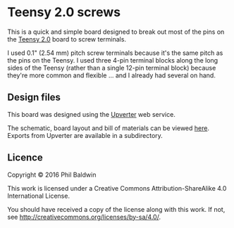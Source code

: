 # Teensy 2.0 screws

This is a quick and simple board designed to break out most of the pins on the [Teensy 2.0](https://www.pjrc.com/store/teensy.html) board to screw terminals.

I used 0.1" (2.54 mm) pitch screw terminals because it's the same pitch as the pins on the Teensy. I used three 4-pin terminal blocks along the long sides of the Teensy (rather than a single 12-pin terminal block) because they're more common and flexible ... and I already had several on hand.

## Design files

This board was designed using the [Upverter](https://upverter.com) web service.

The schematic, board layout and bill of materials can be viewed [here](https://upverter.com/Trebuchetindustries/f769853e2825a702/Teensy-screws/). Exports from Upverter are available in a subdirectory.

## Licence

Copyright © 2016 Phil Baldwin

This work is licensed under a Creative Commons Attribution-ShareAlike 4.0 International License.

You should have received a copy of the license along with this work. If not, see <http://creativecommons.org/licenses/by-sa/4.0/>.
